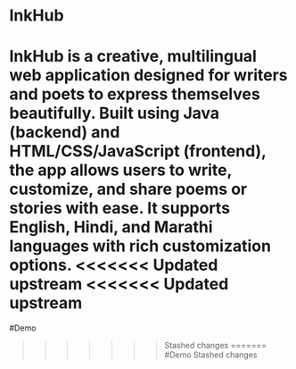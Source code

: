 # InkHub
InkHub is a creative, multilingual web application designed for writers and poets to express themselves beautifully. Built using Java (backend) and HTML/CSS/JavaScript (frontend), the app allows users to write, customize, and share poems or stories with ease. It supports English, Hindi, and Marathi languages with rich customization options.
<<<<<<< Updated upstream
<<<<<<< Updated upstream
=======
#Demo 
>>>>>>> Stashed changes
=======
#Demo 
>>>>>>> Stashed changes
